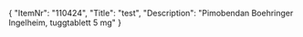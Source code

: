 {
  "ItemNr": "110424",
  "Title": "test",
  "Description": "Pimobendan Boehringer Ingelheim, tuggtablett 5 mg"
}